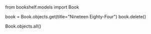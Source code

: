 from bookshelf.models import Book

book = Book.objects.get(title="Nineteen Eighty-Four")
book.delete()


Book.objects.all()
